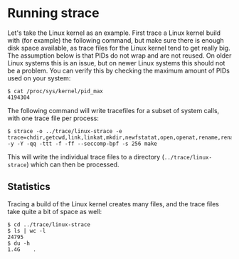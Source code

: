 # Running strace

Let's take the Linux kernel as an example. First trace a Linux kernel build
with (for example) the following command, but make sure there is enough disk
space available, as trace files for the Linux kernel tend to get really big.
The assumption below is that PIDs do not wrap and are not reused. On older
Linux systems this is an issue, but on newer Linux systems this should not
be a problem. You can verify this by checking the maximum amount of PIDs used
on your system:

```console
$ cat /proc/sys/kernel/pid_max
4194304
```

The following command will write tracefiles for a subset of system calls, with
one trace file per process:

```console
$ strace -o ../trace/linux-strace -e trace=chdir,getcwd,link,linkat,mkdir,newfstatat,open,openat,rename,renameat2,sendfile,symlink,symlinkat,unlink,unlinkat,%process,dup,dup2,dup3,close,pipe,tee,fchdir -y -Y -qq -ttt -f -ff --seccomp-bpf -s 256 make
```

This will write the individual trace files to a directory
(`../trace/linux-strace`) which can then be processed.

## Statistics

Tracing a build of the Linux kernel creates many files, and the trace files
take quite a bit of space as well:

```console
$ cd ../trace/linux-strace
$ ls | wc -l
24795
$ du -h
1.4G	.
```
